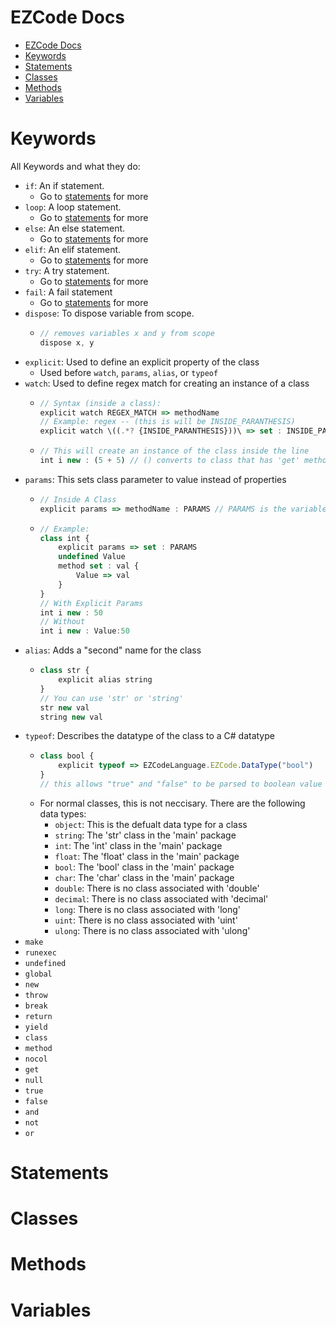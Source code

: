 # EZCode Docs

- [EZCode Docs](#ezcode-docs)
- [Keywords](#keywords)
- [Statements](#statements)
- [Classes](#classes)
- [Methods](#methods)
- [Variables](#variables)

# Keywords

All Keywords and what they do:
- `if`: An if statement. 
  - Go to [statements](#statements) for more
- `loop`: A loop statement. 
  - Go to [statements](#statements) for more
- `else`: An else statement. 
  - Go to [statements](#statements) for more
- `elif`: An elif statement.
  -  Go to [statements](#statements) for more
- `try`: A try statement.
  -  Go to [statements](#statements) for more
- `fail`: A fail statement
  -  Go to [statements](#statements) for more
- `dispose`: To dispose variable from scope. 
  - ```js
    // removes variables x and y from scope
    dispose x, y 
    ```
- `explicit`: Used to define an explicit property of the class 
  - Used before `watch`, `params`, `alias`, or `typeof`
- `watch`: Used to define regex match for creating an instance of a class
  - ```js
    // Syntax (inside a class):
    explicit watch REGEX_MATCH => methodName
    // Example: regex -- (this is will be INSIDE_PARANTHESIS)
    explicit watch \((.*? {INSIDE_PARANTHESIS}))\ => set : INSIDE_PARANTHESIS
    ```
  - ```js
    // This will create an instance of the class inside the line
    int i new : (5 + 5) // () converts to class that has 'get' method for 'int'
    ```
- `params`: This sets class parameter to value instead of properties
  - ```js
    // Inside A Class
    explicit params => methodName : PARAMS // PARAMS is the variable for the set method parameter
    ```
  - ```js
    // Example:
    class int {
        explicit params => set : PARAMS
        undefined Value
        method set : val {
            Value => val
        }
    }
    // With Explicit Params
    int i new : 50
    // Without
    int i new : Value:50
    ```
- `alias`: Adds a "second" name for the class
  - ```js
    class str {
        explicit alias string
    }
    // You can use 'str' or 'string'
    str new val 
    string new val
    ```
- `typeof`: Describes the datatype of the class to a C# datatype
  - ```js
    class bool {
        explicit typeof => EZCodeLanguage.EZCode.DataType("bool")
    }
    // this allows "true" and "false" to be parsed to boolean value without creating a method for this
    ```
  - For normal classes, this is not neccisary. There are the following data types:
    - `object`: This is the defualt data type for a class
    - `string`: The 'str' class in the 'main' package
    - `int`: The 'int' class in the 'main' package
    - `float`: The 'float' class in the 'main' package
    - `bool`: The 'bool' class in the 'main' package
    - `char`: The 'char' class in the 'main' package
    - `double`: There is no class associated with 'double'
    - `decimal`: There is no class associated with 'decimal'
    - `long`: There is no class associated with 'long'
    - `uint`: There is no class associated with 'uint'
    - `ulong`: There is no class associated with 'ulong'
- `make`
- `runexec`
- `undefined`
- `global`
- `new`
- `throw`
- `break`
- `return`
- `yield`
- `class`
- `method`
- `nocol`
- `get`
- `null`
- `true`
- `false`
- `and`
- `not`
- `or`

# Statements

# Classes

# Methods

# Variables